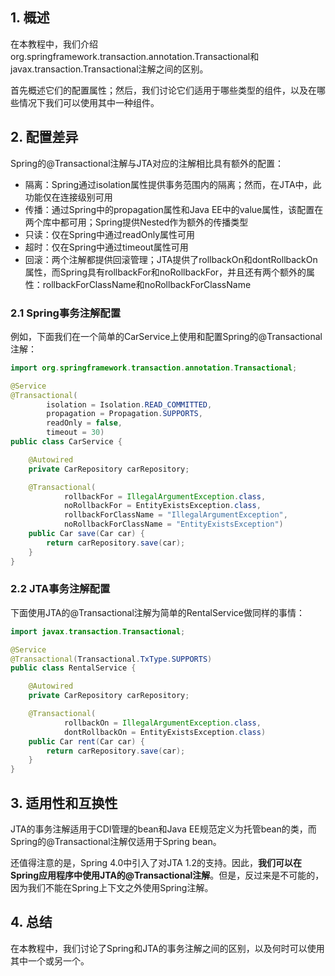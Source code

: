 ## 1. 概述

在本教程中，我们介绍org.springframework.transaction.annotation.Transactional和javax.transaction.Transactional注解之间的区别。

首先概述它们的配置属性；然后，我们讨论它们适用于哪些类型的组件，以及在哪些情况下我们可以使用其中一种组件。

## 2. 配置差异

Spring的@Transactional注解与JTA对应的注解相比具有额外的配置：

-   隔离：Spring通过isolation属性提供事务范围内的隔离；然而，在JTA中，此功能仅在连接级别可用
-   传播：通过Spring中的propagation属性和Java EE中的value属性，该配置在两个库中都可用；Spring提供Nested作为额外的传播类型
-   只读：仅在Spring中通过readOnly属性可用
-   超时：仅在Spring中通过timeout属性可用
-   回滚：两个注解都提供回滚管理；JTA提供了rollbackOn和dontRollbackOn属性，而Spring具有rollbackFor和noRollbackFor，并且还有两个额外的属性：rollbackForClassName和noRollbackForClassName

### 2.1 Spring事务注解配置

例如，下面我们在一个简单的CarService上使用和配置Spring的@Transactional注解：

```java
import org.springframework.transaction.annotation.Transactional;

@Service
@Transactional(
        isolation = Isolation.READ_COMMITTED, 
        propagation = Propagation.SUPPORTS, 
        readOnly = false, 
        timeout = 30)
public class CarService {

    @Autowired
    private CarRepository carRepository;

    @Transactional(
            rollbackFor = IllegalArgumentException.class, 
            noRollbackFor = EntityExistsException.class, 
            rollbackForClassName = "IllegalArgumentException", 
            noRollbackForClassName = "EntityExistsException")
    public Car save(Car car) {
        return carRepository.save(car);
    }
}
```

### 2.2 JTA事务注解配置

下面使用JTA的@Transactional注解为简单的RentalService做同样的事情：

```java
import javax.transaction.Transactional;

@Service
@Transactional(Transactional.TxType.SUPPORTS)
public class RentalService {

    @Autowired
    private CarRepository carRepository;

    @Transactional(
            rollbackOn = IllegalArgumentException.class, 
            dontRollbackOn = EntityExistsException.class)
    public Car rent(Car car) {
        return carRepository.save(car);
    }
}
```

## 3. 适用性和互换性

JTA的事务注解适用于CDI管理的bean和Java EE规范定义为托管bean的类，而Spring的@Transactional注解仅适用于Spring bean。

还值得注意的是，Spring 4.0中引入了对JTA 1.2的支持。因此，**我们可以在Spring应用程序中使用JTA的@Transactional注解**。但是，反过来是不可能的，因为我们不能在Spring上下文之外使用Spring注解。

## 4. 总结

在本教程中，我们讨论了Spring和JTA的事务注解之间的区别，以及何时可以使用其中一个或另一个。